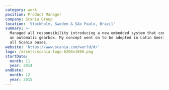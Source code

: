 ```yaml
---
category: work
position: Product Manager
company: Scania Group
location: 'Stockholm, Sweden & São Paulo, Brazil'
summary: >-
  Managed all responsibility introducing a new embedded system that controlled
  an automatic gearbox. My concept went on to be adopted in Latin America, for
  all Scania buses.
website: 'https://www.scania.com/world/#/'
logo: /assets/scania-logo-6200x1800.png
startDate:
  month: 11
  year: 2014
endDate:
  month: 12
  year: 2015
---
```



